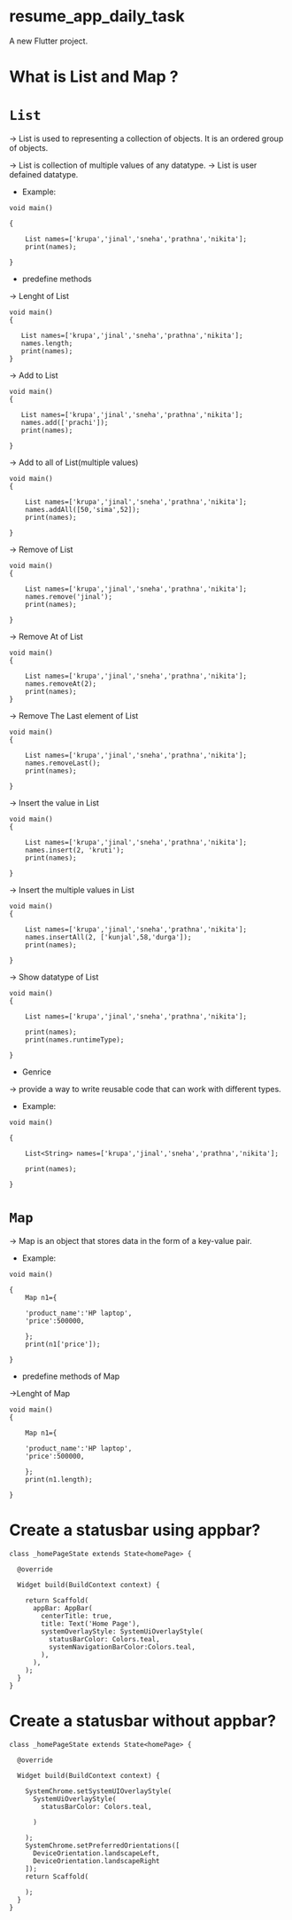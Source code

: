 # resume_app_daily_task

A new Flutter project.
# What is List and Map ?

# `List `

-> List is used to representing a collection  of  objects. It is an ordered group of objects.

-> List is collection of multiple values of any datatype.
-> List is user defained datatype.

* Example:
```
void main()

{

    List names=['krupa','jinal','sneha','prathna','nikita'];
    print(names);

}
```

 * predefine methods

 ->
 Lenght of List
 ```
void main()
{

    List names=['krupa','jinal','sneha','prathna','nikita'];
    names.length;
    print(names);
}
 ```
->
 Add to List
 ```
void main()
{

    List names=['krupa','jinal','sneha','prathna','nikita'];
    names.add(['prachi']);
    print(names);

}
```
->
Add to all of List(multiple values)
```
void main()
{

    List names=['krupa','jinal','sneha','prathna','nikita'];
    names.addAll([50,'sima',52]);
    print(names);

}
```
->
Remove of List
```
void main()
{

    List names=['krupa','jinal','sneha','prathna','nikita'];
    names.remove('jinal');
    print(names);

}
```
-> 
Remove At of List
```
void main()
{

    List names=['krupa','jinal','sneha','prathna','nikita'];
    names.removeAt(2);
    print(names);
}
```
->
Remove The Last element of List
```
void main()
{

    List names=['krupa','jinal','sneha','prathna','nikita'];
    names.removeLast();
    print(names);

}
```
->
Insert the value in List
```
void main()
{

    List names=['krupa','jinal','sneha','prathna','nikita'];
    names.insert(2, 'kruti');
    print(names);

}
```
->
Insert the multiple values in List
```
void main()
{

    List names=['krupa','jinal','sneha','prathna','nikita'];
    names.insertAll(2, ['kunjal',58,'durga']);
    print(names);

}
```
-> Show datatype of List
```
void main()
{

    List names=['krupa','jinal','sneha','prathna','nikita'];
  
    print(names);
    print(names.runtimeType);

}
```
* Genrice

->
provide a way to write reusable code that can work with different types.

* Example:
```
void main()

{
  
    List<String> names=['krupa','jinal','sneha','prathna','nikita'];
    
    print(names);
 
}
```
# `Map`

-> Map is an object that stores data in the form of a key-value pair.

* Example:
```
void main()

{
    Map n1={

    'product_name':'HP laptop',
    'price':500000,
  
    };
    print(n1['price']);

}
```
* predefine methods of Map

->Lenght of Map
```
void main()
{

    Map n1={

    'product_name':'HP laptop',
    'price':500000,
    
    };
    print(n1.length);
    
}

```
# Create a statusbar using appbar?
```
class _homePageState extends State<homePage> {

  @override

  Widget build(BuildContext context) {

    return Scaffold(
      appBar: AppBar(
        centerTitle: true,
        title: Text('Home Page'),
        systemOverlayStyle: SystemUiOverlayStyle(
          statusBarColor: Colors.teal,
          systemNavigationBarColor:Colors.teal,
        ),
      ),
    );
  }
}
```
# Create a statusbar without appbar?
```
class _homePageState extends State<homePage> {

  @override
  
  Widget build(BuildContext context) {
    
    SystemChrome.setSystemUIOverlayStyle(
      SystemUiOverlayStyle(
        statusBarColor: Colors.teal,

      )

    );
    SystemChrome.setPreferredOrientations([
      DeviceOrientation.landscapeLeft,
      DeviceOrientation.landscapeRight
    ]);
    return Scaffold(

    );
  }
}
```
